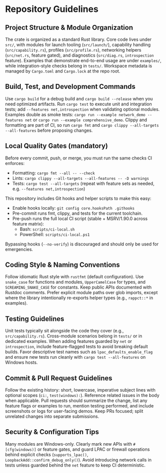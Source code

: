 # Repository Guidelines

## Project Structure & Module Organization
The crate is organized as a standard Rust library. Core code lives under `src/`, with modules for launch tooling (`src/launch/`), capability handling (`src/capability.rs`), profiles (`src/profile.rs`), networking helpers (`src/net.rs`, feature gated), and diagnostics (`src/diag.rs`, `introspection` feature). Examples that demonstrate end-to-end usage are under `examples/`, while integration-style checks belong in `tests/`. Workspace metadata is managed by `Cargo.toml` and `Cargo.lock` at the repo root.

## Build, Test, and Development Commands
Use `cargo build` for a debug build and `cargo build --release` when you need optimized artifacts. Run `cargo test` to execute unit and integration tests; add `--features net,introspection` when validating optional modules. Examples double as smoke tests: `cargo run --example network_demo --features net` or `cargo run --example comprehensive_demo`. Clippy and formatting are part of CI, so run `cargo fmt` and `cargo clippy --all-targets --all-features` before proposing changes.

## Local Quality Gates (mandatory)
Before every commit, push, or merge, you must run the same checks CI enforces:

- Formatting: `cargo fmt --all -- --check`
- Lints: `cargo clippy --all-targets --all-features -- -D warnings`
- Tests: `cargo test --all-targets` (repeat with feature sets as needed, e.g. `--features net,introspection`)

This repository includes Git hooks and helper scripts to make this easy:

- Enable hooks locally: `git config core.hooksPath .githooks`
- Pre-commit runs fmt, clippy, and tests for the current toolchain.
- Pre-push runs the full local CI script (stable + MSRV/1.90.0 across feature matrix):
  - Bash: `scripts/ci-local.sh`
  - PowerShell: `scripts/ci-local.ps1`

Bypassing hooks (`--no-verify`) is discouraged and should only be used for emergencies.

## Coding Style & Naming Conventions
Follow idiomatic Rust style with `rustfmt` (default configuration). Use `snake_case` for functions and modules, `UpperCamelCase` for types, and `SCREAMING_SNAKE_CASE` for constants. Keep public APIs documented with Rustdoc comments. Prefer explicit module paths over glob imports, except where the library intentionally re-exports helper types (e.g., `rappct::*` in examples).

## Testing Guidelines
Unit tests typically sit alongside the code they cover (e.g., `src/capability.rs`). Cross-module scenarios belong in `tests/` or in dedicated examples. When adding features guarded by `net` or `introspection`, include feature-flagged tests to avoid breaking default builds. Favor descriptive test names such as `lpac_defaults_enable_flag` and ensure new tests run cleanly with `cargo test --all-features` on Windows hosts.

## Commit & Pull Request Guidelines
Follow the existing history: short, lowercase, imperative subject lines with optional scopes (`ci:`, `test(windows):`). Reference related issues in the body when applicable. Pull requests should summarize the change, list any feature flags or examples to run, mention testing performed, and include screenshots or logs for user-facing demos. Keep PRs focused; split unrelated changes into separate submissions.

## Security & Configuration Tips
Many modules are Windows-only. Clearly mark new APIs with `#[cfg(windows)]` or feature gates, and guard LPAC or firewall operations behind explicit checks (`supports_lpac()`, `LoopbackAdd::confirm_debug_only()`). Avoid introducing network calls in tests unless guarded behind the `net` feature to keep CI deterministic.
